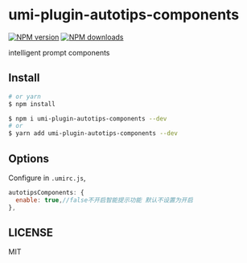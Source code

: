 # umi-plugin-autotips-components

[![NPM version](https://img.shields.io/npm/v/umi-plugin-autotips-components.svg?style=flat)](https://npmjs.org/package/umi-plugin-autotips-components) [![NPM downloads](http://img.shields.io/npm/dm/umi-plugin-autotips-components.svg?style=flat)](https://npmjs.org/package/umi-plugin-autotips-components)

intelligent prompt components

## Install

```bash
# or yarn
$ npm install
```

```bash
$ npm i umi-plugin-autotips-components --dev
# or
$ yarn add umi-plugin-autotips-components --dev
```

## Options

Configure in `.umirc.js`,

```js
autotipsComponents: {
  enable: true,//false不开启智能提示功能 默认不设置为开启
},
```

## LICENSE

MIT
